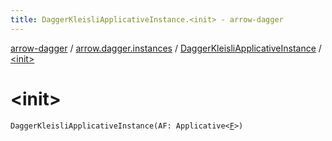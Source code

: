```yaml
---
title: DaggerKleisliApplicativeInstance.<init> - arrow-dagger
---
```


[arrow-dagger](../../index.html) / [arrow.dagger.instances](../index.html) / [DaggerKleisliApplicativeInstance](index.html) / [&lt;init&gt;](./-init-.html)

# &lt;init&gt;

`DaggerKleisliApplicativeInstance(AF: Applicative<`[`F`](index.html#F)`>)`